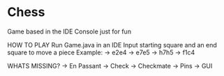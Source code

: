 # Chess
Game based in the IDE Console just for fun

HOW TO PLAY
Run Game.java in an IDE
Input starting square and an end square to move a piece
Example:
→ e2e4
→ e7e5
→ h7h5
→ f1c4

WHATS MISSING?
→ En Passant
→ Check
→ Checkmate
→ Pins
→ GUI
